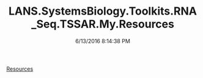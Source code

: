 ﻿---
title: LANS.SystemsBiology.Toolkits.RNA_Seq.TSSAR.My.Resources
date: 6/13/2016 8:14:38 PM
---

[Resources](T-LANS.SystemsBiology.Toolkits.RNA_Seq.TSSAR.My.Resources.Resources.html)
